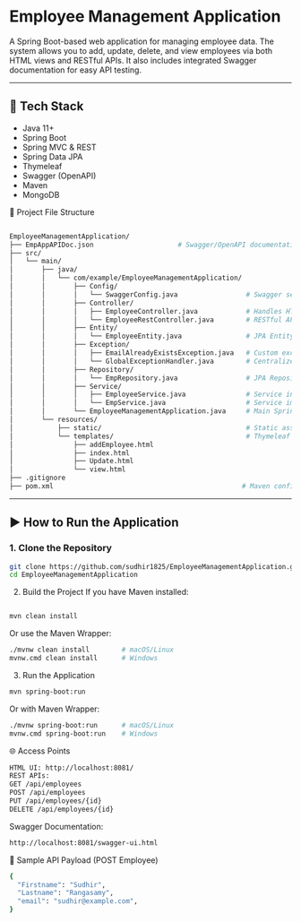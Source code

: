 # Employee Management Application

A Spring Boot-based web application for managing employee data. The system allows you to add, update, delete, and view employees via both HTML views and RESTful APIs. It also includes integrated Swagger documentation for easy API testing.

---

## 🔧 Tech Stack

- Java 11+
- Spring Boot
- Spring MVC & REST
- Spring Data JPA
- Thymeleaf
- Swagger (OpenAPI)
- Maven
- MongoDB

📁 Project File Structure
```bash

EmployeeManagementApplication/
├── EmpAppAPIDoc.json                     # Swagger/OpenAPI documentation
├── src/
│   └── main/
│       ├── java/
│       │   └── com/example/EmployeeManagementApplication/
│       │       ├── Config/
│       │       │   └── SwaggerConfig.java                 # Swagger setup
│       │       ├── Controller/
│       │       │   ├── EmployeeController.java            # Handles HTML views
│       │       │   └── EmployeeRestController.java        # RESTful API controller
│       │       ├── Entity/
│       │       │   └── EmployeeEntity.java                # JPA Entity for employee
│       │       ├── Exception/
│       │       │   ├── EmailAlreadyExistsException.java   # Custom exception
│       │       │   └── GlobalExceptionHandler.java        # Centralized exception handling
│       │       ├── Repository/
│       │       │   └── EmpRepository.java                 # JPA Repository
│       │       ├── Service/
│       │       │   ├── EmployeeService.java               # Service interface
│       │       │   └── EmpService.java                    # Service implementation
│       │       └── EmployeeManagementApplication.java     # Main Spring Boot class
│       └── resources/
│           ├── static/                                    # Static assets (empty now)
│           └── templates/                                 # Thymeleaf HTML views
│               ├── addEmployee.html
│               ├── index.html
│               ├── Update.html
│               └── view.html
├── .gitignore
├── pom.xml                                               # Maven configuration 
```

---

## ▶️ How to Run the Application

### 1. Clone the Repository

```bash
git clone https://github.com/sudhir1825/EmployeeManagementApplication.git
cd EmployeeManagementApplication
```

2. Build the Project
If you have Maven installed:
```bash

mvn clean install
```
Or use the Maven Wrapper:
```bash
./mvnw clean install        # macOS/Linux
mvnw.cmd clean install      # Windows
```
3. Run the Application
```bash
mvn spring-boot:run
```
Or with Maven Wrapper:
```bash
./mvnw spring-boot:run      # macOS/Linux
mvnw.cmd spring-boot:run    # Windows
```
🌐 Access Points
```bash
HTML UI: http://localhost:8081/
REST APIs:
GET /api/employees
POST /api/employees
PUT /api/employees/{id}
DELETE /api/employees/{id}
```
Swagger Documentation:
```bash
http://localhost:8081/swagger-ui.html
```
🧪 Sample API Payload (POST Employee)
```bash
{
  "Firstname": "Sudhir",
  "Lastname": "Rangasamy",
  "email": "sudhir@example.com", 
}
```
